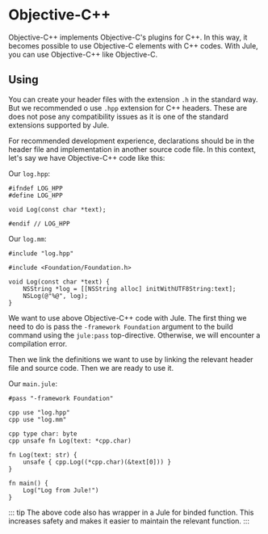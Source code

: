 # Objective-C++

Objective-C++ implements Objective-C's plugins for C++. In this way, it becomes possible to use Objective-C elements with C++ codes. With Jule, you can use Objective-C++ like Objective-C.

## Using

You can create your header files with the extension `.h` in the standard way. But we recommended o use `.hpp` extension for C++ headers. These are does not pose any compatibility issues as it is one of the standard extensions supported by Jule.

For recommended development experience, declarations should be in the header file and implementation in another source code file. In this context, let's say we have Objective-C++ code like this:

Our `log.hpp`:
```objective-cpp
#ifndef LOG_HPP
#define LOG_HPP

void Log(const char *text);

#endif // LOG_HPP
```

Our `log.mm`:
```objective-cpp
#include "log.hpp"

#include <Foundation/Foundation.h>

void Log(const char *text) {
    NSString *log = [[NSString alloc] initWithUTF8String:text];
    NSLog(@"%@", log);
}
```

We want to use above Objective-C++ code with Jule. The first thing we need to do is pass the `-framework Foundation` argument to the build command using the `jule:pass` top-directive. Otherwise, we will encounter a compilation error.

Then we link the definitions we want to use by linking the relevant header file and source code. Then we are ready to use it.

Our `main.jule`:
```jule
#pass "-framework Foundation"

cpp use "log.hpp"
cpp use "log.mm"

cpp type char: byte
cpp unsafe fn Log(text: *cpp.char)

fn Log(text: str) {
    unsafe { cpp.Log((*cpp.char)(&text[0])) }
}

fn main() {
    Log("Log from Jule!")
}
```

::: tip
The above code also has wrapper in a Jule for binded function. This increases safety and makes it easier to maintain the relevant function.
:::
